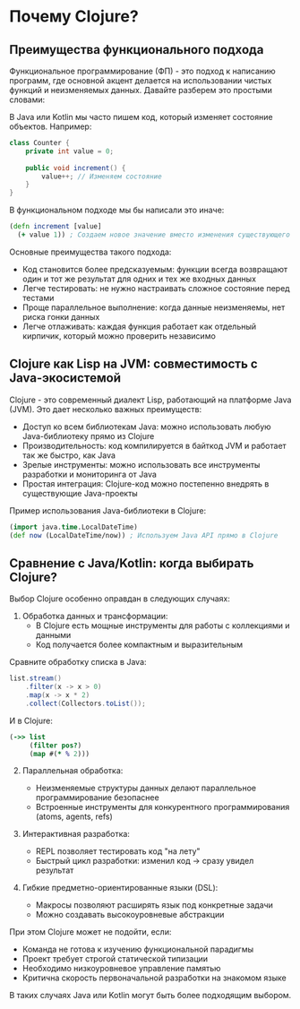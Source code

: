 # Почему Clojure?

## Преимущества функционального подхода

Функциональное программирование (ФП) - это подход к написанию программ, где основной акцент делается на использовании чистых функций и неизменяемых данных. Давайте разберем это простыми словами:

В Java или Kotlin мы часто пишем код, который изменяет состояние объектов. Например:

```java
class Counter {
    private int value = 0;
    
    public void increment() {
        value++; // Изменяем состояние
    }
}
```

В функциональном подходе мы бы написали это иначе:

```clojure
(defn increment [value]
  (+ value 1)) ; Создаем новое значение вместо изменения существующего
```

Основные преимущества такого подхода:
- Код становится более предсказуемым: функции всегда возвращают один и тот же результат для одних и тех же входных данных
- Легче тестировать: не нужно настраивать сложное состояние перед тестами
- Проще параллельное выполнение: когда данные неизменяемы, нет риска гонки данных
- Легче отлаживать: каждая функция работает как отдельный кирпичик, который можно проверить независимо

## Clojure как Lisp на JVM: совместимость с Java-экосистемой

Clojure - это современный диалект Lisp, работающий на платформе Java (JVM). Это дает несколько важных преимуществ:

- Доступ ко всем библиотекам Java: можно использовать любую Java-библиотеку прямо из Clojure
- Производительность: код компилируется в байткод JVM и работает так же быстро, как Java
- Зрелые инструменты: можно использовать все инструменты разработки и мониторинга от Java
- Простая интеграция: Clojure-код можно постепенно внедрять в существующие Java-проекты

Пример использования Java-библиотеки в Clojure:

```clojure
(import java.time.LocalDateTime)
(def now (LocalDateTime/now)) ; Используем Java API прямо в Clojure
```

## Сравнение с Java/Kotlin: когда выбирать Clojure?

Выбор Clojure особенно оправдан в следующих случаях:

1. Обработка данных и трансформации:
   - В Clojure есть мощные инструменты для работы с коллекциями и данными
   - Код получается более компактным и выразительным

Сравните обработку списка в Java:
```java
list.stream()
    .filter(x -> x > 0)
    .map(x -> x * 2)
    .collect(Collectors.toList());
```

И в Clojure:
```clojure
(->> list
     (filter pos?)
     (map #(* % 2)))
```

2. Параллельная обработка:
   - Неизменяемые структуры данных делают параллельное программирование безопаснее
   - Встроенные инструменты для конкурентного программирования (atoms, agents, refs)

3. Интерактивная разработка:
   - REPL позволяет тестировать код "на лету"
   - Быстрый цикл разработки: изменил код → сразу увидел результат

4. Гибкие предметно-ориентированные языки (DSL):
   - Макросы позволяют расширять язык под конкретные задачи
   - Можно создавать высокоуровневые абстракции

При этом Clojure может не подойти, если:
- Команда не готова к изучению функциональной парадигмы
- Проект требует строгой статической типизации
- Необходимо низкоуровневое управление памятью
- Критична скорость первоначальной разработки на знакомом языке

В таких случаях Java или Kotlin могут быть более подходящим выбором.

